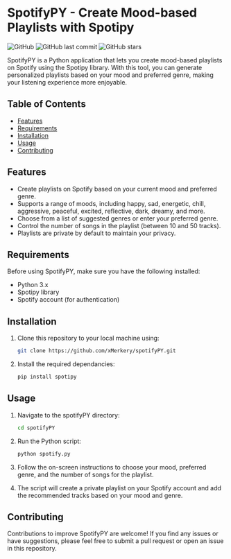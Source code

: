 # SpotifyPY - Create Mood-based Playlists with Spotipy

![GitHub](https://img.shields.io/github/license/xMerkery/spotifyPY)
![GitHub last commit](https://img.shields.io/github/last-commit/xMerkery/spotifyPY)
![GitHub stars](https://img.shields.io/github/stars/xMerkery/spotifyPY?style=social)

SpotifyPY is a Python application that lets you create mood-based playlists on Spotify using the Spotipy library. With this tool, you can generate personalized playlists based on your mood and preferred genre, making your listening experience more enjoyable.

## Table of Contents
- [Features](#features)
- [Requirements](#requirements)
- [Installation](#installation)
- [Usage](#usage)
- [Contributing](#contributing)

## Features

- Create playlists on Spotify based on your current mood and preferred genre.
- Supports a range of moods, including happy, sad, energetic, chill, aggressive, peaceful, excited, reflective, dark, dreamy, and more.
- Choose from a list of suggested genres or enter your preferred genre.
- Control the number of songs in the playlist (between 10 and 50 tracks).
- Playlists are private by default to maintain your privacy.

## Requirements

Before using SpotifyPY, make sure you have the following installed:

- Python 3.x
- Spotipy library
- Spotify account (for authentication)

## Installation

1. Clone this repository to your local machine using:

   ```bash
   git clone https://github.com/xMerkery/spotifyPY.git

2. Install the required dependancies:
   ```bash
   pip install spotipy

## Usage 

1. Navigate to the spotifyPY directory:
   ```bash
   cd spotifyPY
2. Run the Python script:
   ```bash
   python spotify.py
3. Follow the on-screen instructions to choose your mood, preferred genre, and the number of songs for the playlist.

4. The script will create a private playlist on your Spotify account and add the recommended tracks based on your mood and genre.

## Contributing

Contributions to improve SpotifyPY are welcome! If you find any issues or have suggestions, please feel free to submit a pull request or open an issue in this repository.
